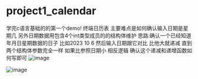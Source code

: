 # project1_calendar
学完c语言基础的的第一个demo! 终端日历表
主要难点是如何确认输入日期是星期几 另外日期数据用包含4个int类型成员的的结构体维护
思路:确认一个已经知道年月日星期数据的日子  比如2023 10 6  然后输入日期跟它对比 比他大就递减 直到两个结构体参数完全一样 如果比参照日期小 相反逻辑
确认这个递减和递增函数如何写即可
![image](https://github.com/yfabc123/project1_calendar/assets/103840107/238b62de-b046-4e6f-bf68-82a5745f355a)


![image](https://github.com/yfabc123/project1_calendar/assets/103840107/2fed03c0-3ead-4ef8-8216-714d80a98cc9)
